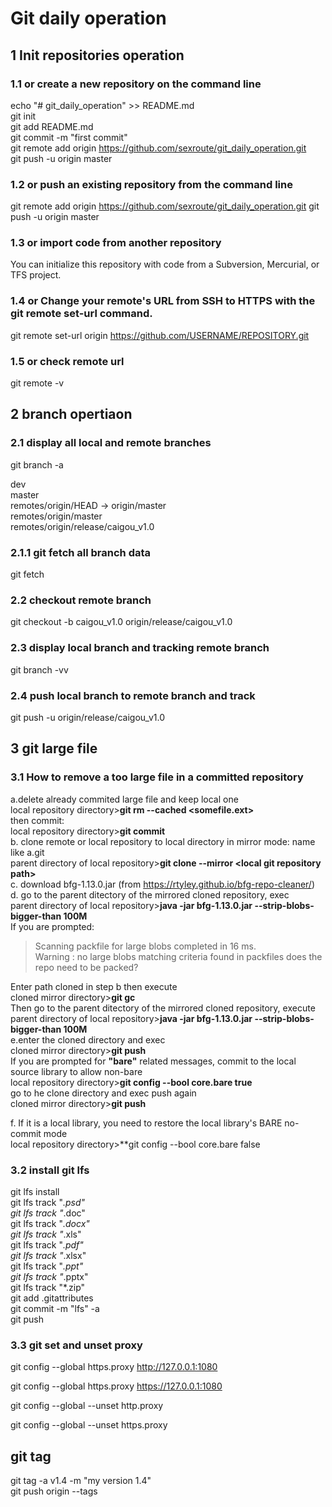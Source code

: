 # Git daily operation
## 1 Init repositories operation

### 1.1 or create a new repository on the command line
echo "# git_daily_operation" >> README.md  
git init  
git add README.md  
git commit -m "first commit"  
git remote add origin https://github.com/sexroute/git_daily_operation.git  
git push -u origin master  

### 1.2 or push an existing repository from the command line
git remote add origin https://github.com/sexroute/git_daily_operation.git
git push -u origin master    

### 1.3 or import code from another repository
You can initialize this repository with code from a Subversion, Mercurial, or TFS project.   

### 1.4 or Change your remote's URL from SSH to HTTPS with the git remote set-url command.
git remote set-url origin https://github.com/USERNAME/REPOSITORY.git

### 1.5 or check remote url
git remote -v

## 2 branch opertiaon  
  
### 2.1 display all local and remote branches
git branch -a  

dev  
master  
remotes/origin/HEAD -> origin/master  
remotes/origin/master  
remotes/origin/release/caigou_v1.0  

### 2.1.1 git fetch all branch data
git fetch  
### 2.2 checkout remote branch
git checkout -b caigou_v1.0 origin/release/caigou_v1.0     
 
### 2.3 display local branch and tracking remote branch
git branch -vv
 
### 2.4 push local branch to remote branch and track
git push -u origin/release/caigou_v1.0

## 3 git large file
### 3.1 How to remove a too large file in a committed repository
a.delete already commited large file and keep local one  
local repository directory>**git rm --cached <somefile.ext>**  
then commit:  
local repository directory>**git commit**  
b. clone remote or local repository to local directory in mirror mode: name like a.git  
parent directory of local repository>**git clone --mirror \<local git repository path>**  
c. download bfg-1.13.0.jar  (from https://rtyley.github.io/bfg-repo-cleaner/)  
d. go to the parent ditectory of the mirrored cloned repository, exec  
parent directory of local repository>**java -jar bfg-1.13.0.jar --strip-blobs-bigger-than 100M**  
If you are prompted:  
>Scanning packfile for large blobs completed in 16 ms.  
>Warning : no large blobs matching criteria found in packfiles does the repo need to be packed?  

Enter path cloned in step b then execute  
cloned mirror directory>**git gc**  
Then go to the parent ditectory of the mirrored cloned repository, execute  
parent directory of local repository>**java -jar bfg-1.13.0.jar --strip-blobs-bigger-than 100M <path cloned in step b>**  
e.enter the cloned directory and exec   
cloned mirror directory>**git push**  
If you are prompted for **"bare"** related messages, commit to the local source library to allow non-bare  
local repository directory>**git config --bool core.bare true**   
go to he clone directory and exec push again  
cloned mirror directory>**git push**  

f. If it is a local library, you need to restore the local library's BARE no-commit mode  
local repository directory>**git config --bool core.bare false 
### 3.2 install git lfs
git lfs install  
git lfs track "*.psd"  
git lfs track "*.doc"  
git lfs track "*.docx"  
git lfs track "*.xls"  
git lfs track "*.pdf"  
git lfs track "*.xlsx"  
git lfs track "*.ppt"  
git lfs track "*.pptx"  
git lfs track "*.zip"  
git add .gitattributes  
git commit -m "lfs" -a  
git push  
### 3.3 git set and unset proxy
git config --global https.proxy http://127.0.0.1:1080  

git config --global https.proxy https://127.0.0.1:1080  

git config --global --unset http.proxy  

git config --global --unset https.proxy  

## git tag  
git tag -a v1.4 -m "my version 1.4"  
git push origin --tags  

